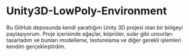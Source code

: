 # Unity3D-LowPoly-Environment
Bu GitHub deposunda kendi yarattığım Unity 3D projesi olan bir bölgeyi paylaşıyorum. Proje içerisinde ağaçlar, köprüler, sular gibi unsurları tasarladım ve bunları modelleme, texturelama ve diğer gerekli işlemleri kendim gerçekleştirdim.
